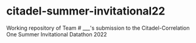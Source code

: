# citadel-summer-invitational22
Working repository of Team # ___'s submission to the Citadel-Correlation One Summer Invitational Datathon 2022
